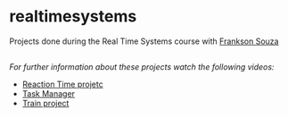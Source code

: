 # realtimesystems
Projects done during the Real Time Systems course with [Frankson Souza](https://github.com/frankson18)

##

*For further information about these projects watch the following videos:*


* [Reaction Time projetc](https://www.youtube.com/watch?v=PgBwIMc_KYU)
* [Task Manager](https://www.youtube.com/watch?v=lxxF_pYXKkU)
* [Train project](https://www.youtube.com/watch?v=eUxfXBf9Miw)
